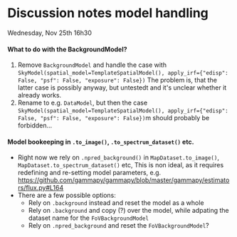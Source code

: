 # Discussion notes model handling
Wednesday, Nov 25th 16h30


#### What to do with the BackgroundModel?
1. Remove `BackgroundModel` and handle the case with `SkyModel(spatial_model=TemplateSpatialModel(), apply_irf={"edisp": False, "psf": False, "exposure": False})`
The problem is, that the latter case is possibly anyway, but untestedt and it's unclear whether it already works.
2. Rename to e.g. `DataModel`, but then the case `SkyModel(spatial_model=TemplateSpatialModel(), apply_irf={"edisp": False, "psf": False, "exposure": False})`m should probably be forbidden...


#### Model bookeeping in `.to_image()`, `.to_spectrum_dataset()` etc.
- Right now we rely on `.npred_background()` in `MapDataset.to_image()`, `MapDataset.to_spectrum_dataset()` etc, This is non ideal, as it requires redefining and re-setting model parameters, e.g. https://github.com/gammapy/gammapy/blob/master/gammapy/estimators/flux.py#L164
- There are a few possible options:
  - Rely on `.background` instead and reset the model as a whole
  - Rely on `.background` and copy (?) over the model, while adpating the dataset name for the `FoVBackgroundModel`
  - Rely on `.npred_background` and reset the `FoVBackgroundModel`?
